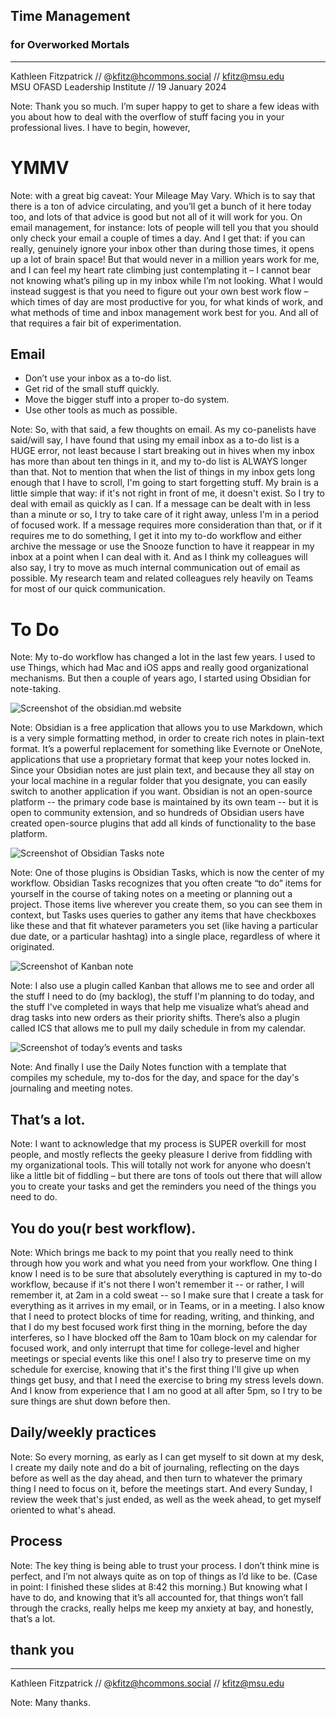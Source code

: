 ## Time Management 
### for Overworked Mortals
---
<smaller>Kathleen Fitzpatrick // @kfitz@hcommons.social // kfitz@msu.edu<br />
MSU OFASD Leadership Institute // 19 January 2024</smaller>

Note: Thank you so much. I’m super happy to get to share a few ideas with you about how to deal with the overflow of stuff facing you in your professional lives. I have to begin, however,


# YMMV

Note: with a great big caveat: Your Mileage May Vary. Which is to say that there is a ton of advice circulating, and you’ll get a bunch of it here today too, and lots of that advice is good but not all of it will work for you. On email management, for instance: lots of people will tell you that you should only check your email a couple of times a day. And I get that: if you can really, genuinely ignore your inbox other than during those times, it opens up a lot of brain space! But that would never in a million years work for me, and I can feel my heart rate climbing just contemplating it – I cannot bear not knowing what’s piling up in my inbox while I’m not looking. What I would instead suggest is that you need to figure out your own best work flow – which times of day are most productive for you, for what kinds of work, and what methods of time and inbox management work best for you. And all of that requires a fair bit of experimentation.


## Email
- Don’t use your inbox as a to-do list.
- Get rid of the small stuff quickly.
- Move the bigger stuff into a proper to-do system.
- Use other tools as much as possible.

Note: So, with that said, a few thoughts on email. As my co-panelists have said/will say, I have found that using my email inbox as a to-do list is a HUGE error, not least because I start breaking out in hives when my inbox has more than about ten things in it, and my to-do list is ALWAYS longer than that. Not to mention that when the list of things in my inbox gets long enough that I have to scroll, I'm going to start forgetting stuff. My brain is a little simple that way: if it's not right in front of me, it doesn't exist. So I try to deal with email as quickly as I can. If a message can be dealt with in less than a minute or so, I try to take care of it right away, unless I'm in a period of focused work. If a message requires more consideration than that, or if it requires me to do something, I get it into my to-do workflow and either archive the message or use the Snooze function to have it reappear in my inbox at a point when I can deal with it. And as I think my colleagues will also say, I try to move as much internal communication out of email as possible. My research team and related colleagues rely heavily on Teams for most of our quick communication.


# To Do

Note: My to-do workflow has changed a lot in the last few years. I used to use Things, which had Mac and iOS apps and really good organizational mechanisms. But then a couple of years ago, I started using Obsidian for note-taking.


![Screenshot of the obsidian.md website](images/obsidian.png)

Note: Obsidian is a free application that allows you to use Markdown, which is a very simple formatting method, in order to create rich notes in plain-text format. It’s a powerful replacement for something like Evernote or OneNote, applications that use a proprietary format that keep your notes locked in. Since your Obsidian notes are just plain text, and because they all stay on your local machine in a regular folder that you designate, you can easily switch to another application if you want. Obsidian is not an open-source platform -- the primary code base is maintained by its own team -- but it is open to community extension, and so hundreds of Obsidian users have created open-source plugins that add all kinds of functionality to the base platform.


![Screenshot of Obsidian Tasks note](images/tasks.png)<!-- .element height="65%" width="65%" -->

Note: One of those plugins is Obsidian Tasks, which is now the center of my workflow. Obsidian Tasks recognizes that you often create “to do” items for yourself in the course of taking notes on a meeting or planning out a project. Those items live wherever you create them, so you can see them in context, but Tasks uses queries to gather any items that have checkboxes like these and that fit whatever parameters you set (like having a particular due date, or a particular hashtag) into a single place, regardless of where it originated.


![Screenshot of Kanban note](images/kanban.png)<!-- .element height="85%" width="85%" -->

Note: I also use a plugin called Kanban that allows me to see and order all the stuff I need to do (my backlog), the stuff I'm planning to do today, and the stuff I've completed in ways that help me visualize what’s ahead and drag tasks into new orders as their priority shifts. There’s also a plugin called ICS that allows me to pull my daily schedule in from my calendar.


![Screenshot of today’s events and tasks](images/today.png)<!-- .element height="75%" width="75%" -->

Note: And finally I use the Daily Notes function with a template that compiles my schedule, my to-dos for the day, and space for the day's journaling and meeting notes. 


## That’s a lot.

Note: I want to acknowledge that my process is SUPER overkill for most people, and mostly reflects the geeky pleasure I derive from fiddling with my organizational tools. This will totally not work for anyone who doesn’t like a little bit of fiddling – but there are tons of tools out there that will allow you to create your tasks and get the reminders you need of the things you need to do.


## You do you(r best workflow).

Note: Which brings me back to my point that you really need to think through how you work and what you need from your workflow. One thing I know I need is to be sure that absolutely everything is captured in my to-do workflow, because if it's not there I won't remember it -- or rather, I will remember it, at 2am in a cold sweat -- so I make sure that I create a task for everything as it arrives in my email, or in Teams, or in a meeting. I also know that I need to protect blocks of time for reading, writing, and thinking, and that I do my best focused work first thing in the morning, before the day interferes, so I have blocked off the 8am to 10am block on my calendar for focused work, and only interrupt that time for college-level and higher meetings or special events like this one! I also try to preserve time on my schedule for exercise, knowing that it's the first thing I'll give up when things get busy, and that I need the exercise to bring my stress levels down. And I know from experience that I am no good at all after 5pm, so I try to be sure things are shut down before then.


## Daily/weekly practices

Note: So every morning, as early as I can get myself to sit down at my desk, I create my daily note and do a bit of journaling, reflecting on the days before as well as the day ahead, and then turn to whatever the primary thing I need to focus on it, before the meetings start. And every Sunday, I review the week that's just ended, as well as the week ahead, to get myself oriented to what's ahead.


## Process

Note: The key thing is being able to trust your process. I don’t think mine is perfect, and I’m not always quite as on top of things as I’d like to be. (Case in point: I finished these slides at 8:42 this morning.) But knowing what I have to do, and knowing that it’s all accounted for, that things won’t fall through the cracks, really helps me keep my anxiety at bay, and honestly, that’s a lot.


## thank you
---
<smaller>Kathleen Fitzpatrick // @kfitz@hcommons.social // kfitz@msu.edu</smaller>

Note: Many thanks.

